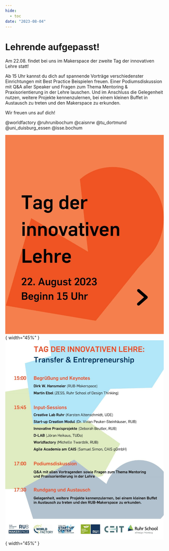 ```yaml
---
hide:
  - toc
date: "2023-08-04"  
---
```


# Lehrende aufgepasst! 

Am 22.08. findet bei uns im Makerspace der zweite Tag der innovativen Lehre statt! 

Ab 15 Uhr kannst du dich auf spannende Vorträge verschiedenster Einrichtungen mit Best Practice Beispielen freuen. Einer Podiumsdiskussion mit Q&A aller Speaker und Fragen zum Thema Mentoring & Praxisorientierung in der Lehre lauschen. Und im Anschluss die Gelegenheit nutzen, weitere Projekte kennenzulernen, bei einem kleinen Buffet in Austausch zu treten und den Makerspace zu erkunden. 

Wir freuen uns auf dich! 

@worldfactory @ruhrunibochum @caisnrw @tu_dortmund @uni_duisburg_essen @isse.bochum

![schwarze Schrift auf orangenem Hintergrund - Tag der innovativen Lehre. 22. August 2023, Beginn 15 Uhr](../medien/2023-08-04a.jpg){ width="45%" } ![Programmablauf](../medien/2023-08-04b.jpg){ width="45%" }  